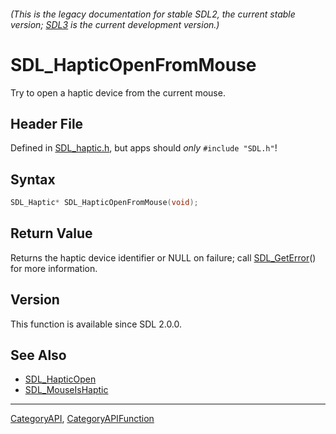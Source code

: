 ###### (This is the legacy documentation for stable SDL2, the current stable version; [SDL3](https://wiki.libsdl.org/SDL3/) is the current development version.)
# SDL_HapticOpenFromMouse

Try to open a haptic device from the current mouse.

## Header File

Defined in [SDL_haptic.h](https://github.com/libsdl-org/SDL/blob/SDL2/include/SDL_haptic.h), but apps should _only_ `#include "SDL.h"`!

## Syntax

```c
SDL_Haptic* SDL_HapticOpenFromMouse(void);

```

## Return Value

Returns the haptic device identifier or NULL on failure; call
[SDL_GetError](SDL_GetError)() for more information.

## Version

This function is available since SDL 2.0.0.

## See Also

* [SDL_HapticOpen](SDL_HapticOpen)
* [SDL_MouseIsHaptic](SDL_MouseIsHaptic)

----
[CategoryAPI](CategoryAPI), [CategoryAPIFunction](CategoryAPIFunction)

